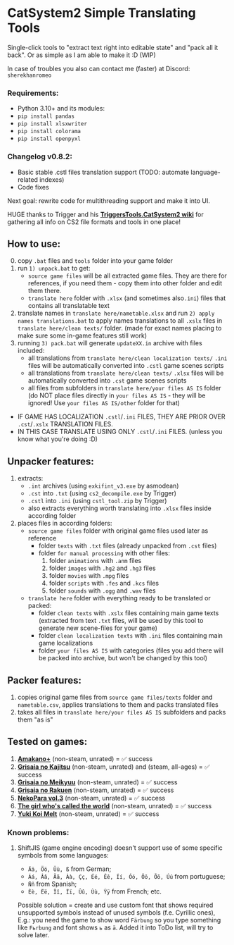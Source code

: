 # CatSystem2 Simple Translating Tools
Single-click tools to "extract text right into editable state" and "pack all it back". Or as simple as I am able to make it :D (WIP)

In case of troubles you also can contact me (faster) at Discord: `sherekhanromeo`

### Requirements:
+ Python 3.10+ and its modules:
+ `pip install pandas`
+ `pip install xlsxwriter`
+ `pip install colorama`
+ `pip install openpyxl`

### Changelog v0.8.2:
+ Basic stable .cstl files translation support (TODO: automate language-related indexes)
+ Code fixes

Next goal: rewrite code for multithreading support and make it into UI.

HUGE thanks to Trigger and his **[TriggersTools.CatSystem2 wiki](https://github.com/trigger-segfault/TriggersTools.CatSystem2)** for gathering all info on CS2 file formats and tools in one place!

## How to use:
0) copy `.bat` files and `tools` folder into your game folder
1) run `1) unpack.bat` to get:
   * `source game files` will be all extracted game files. They are there for references, if you need them - copy them into other folder and edit them there. 
   * `translate here` folder with `.xlsx` (and sometimes also`.ini`) files that contains all translatable text
2) translate names in `translate here/nametable.xlsx` and run `2) apply names translations.bat` to apply names translations to all `.xslx` files in `translate here/clean texts/` folder. (made for exact names placing to make sure some in-game features still work)
3) running `3) pack.bat` will generate `updateXX.in` archive with files included:
   * all translations from `translate here/clean localization texts/` `.ini` files will be automatically converted into `.cstl` game scenes scripts
   * all translations from `translate here/clean texts/` `.xlsx` files will be automatically converted into `.cst` game scenes scripts
   * all files from subfolders in `translate here/your files AS IS` folder (do NOT place files directly in `your files AS IS` - they will be ignored! Use `your files AS IS/other` folder for that)

 + IF GAME HAS LOCALIZATION `.cstl`/`.ini` FILES, THEY ARE PRIOR OVER `.cst`/`.xslx` TRANSLATION FILES.
 + IN THIS CASE TRANSLATE USING ONLY `.cstl`/`.ini` FILES. (unless you know what you're doing :D)

## Unpacker features:
1) extracts:
   + `.int` archives (using `exkifint_v3.exe` by asmodean)
   + `.cst` into `.txt` (using `cs2_decompile.exe` by Trigger)
   + `.cstl` into `.ini` (using `cstl_tool.zip` by Trigger)
   + also extracts everything worth translating into `.xlsx` files inside according folder
2) places files in according folders:
   * `source game files` folder with original game files used later as reference
      + folder `texts` with `.txt` files (already unpacked from `.cst` files)
      + folder `for manual processing` with other files:
        1) folder `animations` with `.anm` files
        2) folder `images` with `.hg2` and `.hg3` files
        3) folder `movies` with `.mpg` files
        4) folder `scripts` with `.fes` and `.kcs` files
        5) folder `sounds` with `.ogg` and `.wav` files
   * `translate here` folder with everything ready to be translated or packed:
      + folder `clean texts` with `.xslx` files containing main game texts (extracted from text `.txt` files, will be used by this tool to generate new scene-files for your game)
      + folder `clean localization texts` with `.ini` files containing main game localizations
      + folder `your files AS IS` with categories (files you add there will be packed into archive, but won't be changed by this tool)



## Packer features:
1) copies original game files from `source game files/texts` folder and `nametable.csv`, applies translations to them and packs translated files
2) takes all files in `translate here/your files AS IS` subfolders and packs them "as is"

## Tested on games:
1) **[Amakano+](https://vndb.org/v19810)** (non-steam, unrated) =  ✅ success
2) **[Grisaia no Kajitsu](https://vndb.org/v5154)** (non-steam, unrated) and (steam, all-ages) =  ✅ success
3) **[Grisaia no Meikyuu](https://vndb.org/v7723)** (non-steam, unrated) =  ✅ success
4) **[Grisaia no Rakuen](https://vndb.org/v7724)** (non-steam, unrated) =  ✅ success
5) **[NekoPara vol.3](https://vndb.org/v19385)** (non-steam, unrated) =  ✅ success
6) **[The girl who's called the world](https://vndb.org/v26987)** (non-steam, unrated) =  ✅ success
7) **[Yuki Koi Melt](https://vndb.org/v15064)** (non-steam, unrated) =  ✅ success


### Known problems:
1) ShiftJIS (game engine encoding) doesn't support use of some specific symbols from some languages:
   + `Ää, Öö, Üü, ß` from German; 
   + `Áá, Ââ, Ãã, Àà, Çç, Éé, Êê, Íí, Óó, Ôô, Õõ, Úú` from portuguese; 
   + `Ññ` from Spanish; 
   + `Èè, Ëë, Îî, Ïï, Ûû, Ùù, Ÿÿ` from French; etc.

   Possible solution = create and use custom font that shows required unsupported symbols instead of unused symbols (f.e. Cyrillic ones),
E.g.: you need the game to show word `Färbung` so you type something like `Fьrbung` and font shows `ь` as `ä`. Added it into ToDo list, will try to solve later.

